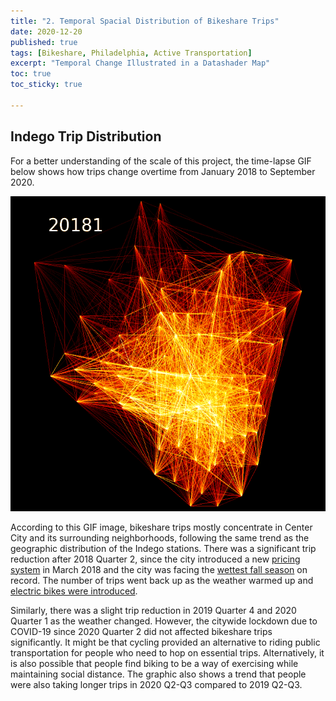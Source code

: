 ```yaml
---
title: "2. Temporal Spacial Distribution of Bikeshare Trips"
date: 2020-12-20
published: true
tags: [Bikeshare, Philadelphia, Active Transportation]
excerpt: "Temporal Change Illustrated in a Datashader Map"
toc: true
toc_sticky: true

---
```



## Indego Trip Distribution

For a better understanding of the scale of this project, the time-lapse GIF below shows how trips change overtime from January 2018 to September 2020.<br>

![ds_map](https://raw.githubusercontent.com/chelsang/MUSA550-final/master/assets/images/bike_trips_quarter.gif)

According to this GIF image, bikeshare trips mostly concentrate in Center City and its surrounding neighborhoods, following the same trend as the geographic distribution of the Indego stations. There was a significant trip reduction after 2018 Quarter 2, since the city introduced a new [pricing system](https://www.phila.gov/2018-03-12-indego-bike-share-announces-new-pass-options-and-pricing-adjustments/) in March 2018 and the city was facing the [wettest fall season](https://bicyclecoalition.org/2019-fall-bike-counts-show-bicycling-was-increasing-before-covid-19/) on record. The number of trips went back up as the weather warmed up and [electric bikes were introduced](https://www.phila.gov/2019-05-02-indego-announces-expansion-of-its-electric-bike-fleet-new-stations/).

Similarly, there was a slight trip reduction in 2019 Quarter 4 and 2020 Quarter 1 as the weather changed. However, the citywide lockdown due to COVID-19 since 2020 Quarter 2 did not affected bikeshare trips significantly. It might be that cycling provided an alternative to riding public transportation for people who need to hop on essential trips. Alternatively, it is also possible that people find biking to be a way of exercising while maintaining social distance. The graphic also shows a trend that people were also taking longer trips in 2020 Q2-Q3 compared to 2019 Q2-Q3.


